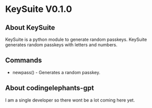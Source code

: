 # KeySuite V0.1.0
## About KeySuite
KeySuite is a python module to generate random passkeys.
KeySuite generates random passkeys with letters and numbers.
## Commands
- newpass() - Generates a random passkey.


## About codingelephants-gpt
I am a single developer so there wont be a lot coming here yet.
